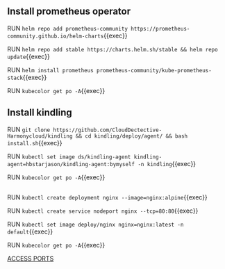 
## Install prometheus operator  
RUN `helm repo add prometheus-community https://prometheus-community.github.io/helm-charts`{{exec}}    

RUN `helm repo add stable https://charts.helm.sh/stable && helm repo update`{{exec}}    

RUN `helm install prometheus prometheus-community/kube-prometheus-stack`{{exec}}    

RUN `kubecolor get po -A`{{exec}}    

## Install kindling  
RUN `git clone https://github.com/CloudDectective-Harmonycloud/kindling && cd kindling/deploy/agent/ && bash install.sh`{{exec}}   

RUN `kubectl set image ds/kindling-agent kindling-agent=hbstarjason/kindling-agent:bymyself -n kindling`{{exec}}   

RUN `kubecolor get po -A`{{exec}}    

##
RUN `kubectl create deployment nginx --image=nginx:alpine`{{exec}}   

RUN `kubectl create service nodeport nginx --tcp=80:80`{{exec}}   

RUN `kubectl set image deploy/nginx nginx=nginx:latest -n default`{{exec}}    

RUN `kubecolor get po -A`{{exec}}    


[ACCESS PORTS]({{TRAFFIC_SELECTOR}})
